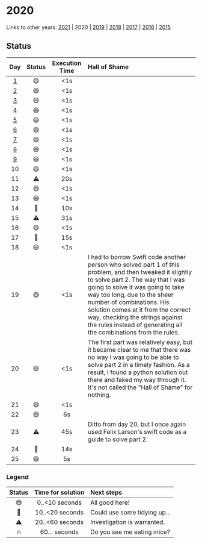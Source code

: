 # 2020
Links to other years: [2021](https://github.com/Wave39/AdventOfCode/blob/master/AdventOfCode/Puzzles/2021/README.md) |
2020 |
[2019](https://github.com/Wave39/AdventOfCode/blob/master/AdventOfCode/Puzzles/2019/README.md) |
[2018](https://github.com/Wave39/AdventOfCode/blob/master/AdventOfCode/Puzzles/2018/README.md) |
[2017](https://github.com/Wave39/AdventOfCode/blob/master/AdventOfCode/Puzzles/2017/README.md) |
[2016](https://github.com/Wave39/AdventOfCode/blob/master/AdventOfCode/Puzzles/2016/README.md) |
[2015](https://github.com/Wave39/AdventOfCode/blob/master/AdventOfCode/Puzzles/2015/README.md)

## Status

| Day | Status | Execution Time | Hall of Shame |
| :---: | :---: | :---: | :--- |
| [1](https://adventofcode.com/2020/day/1) | :smile: | <1s |
| [2](https://adventofcode.com/2020/day/2) | :smile: | <1s |
| [3](https://adventofcode.com/2020/day/3) | :smile: | <1s |
| [4](https://adventofcode.com/2020/day/4) | :smile: | <1s |
| [5](https://adventofcode.com/2020/day/5) | :smile: | <1s |
| [6](https://adventofcode.com/2020/day/6) | :smile: | <1s |
| [7](https://adventofcode.com/2020/day/7) | :smile: | <1s |
| [8](https://adventofcode.com/2020/day/8) | :smile: | <1s |
| [9](https://adventofcode.com/2020/day/9) | :smile: | <1s |
| 10 | :smile: | <1s |
| 11 | :warning: | 20s |
| 12 | :smile: | <1s |
| 13 | :smile: | <1s |
| 14 | :eyes: | 10s |
| 15 | :warning: | 31s |
| 16 | :smile: | <1s |
| 17 | :eyes: | 15s |
| 18 | :smile: | <1s |
| 19 | :smile: | <1s | I had to borrow Swift code another person who solved part 1 of this problem, and then tweaked it slightly to solve part 2. The way that I was going to solve it was going to take way too long, due to the sheer number of combinations. His solution comes at it from the correct way, checking the strings against the rules instead of generating all the combinations from the rules. |
| 20 | :smile: | <1s | The first part was relatively easy, but it became clear to me that there was no way I was going to be able to solve part 2 in a timely fashion. As a result, I found a python solution out there and faked my way through it. It's not called the "Hall of Shame" for nothing. |
| 21 | :smile: | <1s |
| 22 | :smile: | 6s |
| 23 | :warning: | 45s | Ditto from day 20, but I once again used Felix Larson's swift code as a guide to solve part 2. |
| 24 | :eyes: | 14s |
| 25 | :smile: | 5s |

### Legend

| Status | Time for solution | Next steps |
| :---: | :---: | :--- |
| :smile: | 0..<10 seconds | All good here! |
| :eyes: | 10..<20 seconds | Could use some tidying up... |
| :warning: | 20..<60 seconds | Investigation is warranted. |
| :fire: | 60... seconds | Do you see me eating mice? |
